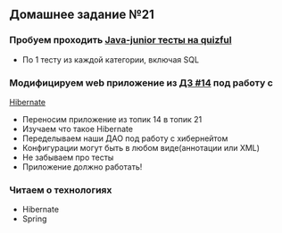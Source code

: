 ## Домашнее задание №21

### Пробуем проходить [Java-junior тесты на quizful](http://www.quizful.net/job-role/junior-java-developer)
 * По 1 тесту из каждой категории, включая SQL

### Модифицируем web приложение из [ДЗ #14](https://github.com/rxn1d/courses/blob/master/topic14/topic14_home_work.md) под работу с
[Hibernate](http://hibernate.org/orm/)
 * Переносим приложение из топик 14 в топик 21
 * Изучаем что такое Hibernate
 * Переделываем наши ДАО под работу с хибернейтом
 * Конфигурации могут быть в любом виде(аннотации или XML)
 * Не забываем про тесты
 * Приложение должно работать!

### Читаем о технологиях
 * Hibernate
 * Spring

